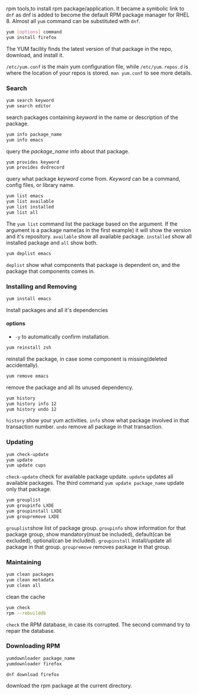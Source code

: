 rpm tools,to install rpm package/application. It became a symbolic link to `dnf` as dnf is added to become the default RPM package manager for RHEL 8. Almost all `yum` command can be substituted with `dnf`.
```bash
yum [options] command
yum install firefox
```
The YUM facility finds the latest version of that package in the repo, download, and install it.

`/etc/yum.conf` is the main yum configuration file, while `/etc/yum.repos.d` is where the location of your repos is stored. `man yum.conf` to see more details.

### Search
```bash
yum search keyword
yum search editor
```
search packages containing *keyword* in the name or description of the package.

```bash
yum info package_name
yum info emacs
```
query the *package_name* info about that package.

```bash
yum provides keyword
yum provides dvdrecord
```
query what package *keyword* come from. *Keyword* can be a command, config files, or library name.

```bash
yum list emacs
yum list available
yum list installed
yum list all
```
The `yum list` command list the package based on the argument. If the argument is a package name(as in the first example) it will show the version and it's repository. `available` show all available package. `installed` show all installed package and `all` show both.

```bash
yum deplist emacs
```
`deplist` show what components that package is dependent on, and the package that components comes in.

### Installing and Removing
```bash
yum install emacs
```
Install packages and all it's dependencies

#### options
- `-y` to automatically confirm installation.

```bash
yum reinstall zsh
```
reinstall the package, in case some component is missing(deleted accidentally).

```bash
yum remove emacs
```
remove the package and all its unused dependency.

```bash
yum history
yum history info 12
yum history undo 12
```
`history` show your yum activities.
`info` show what package involved in that transaction number. `undo` remove all package in that transaction.

### Updating
```bash
yum check-update
yum update
yum update cups
```
`check-update` check for available package update. `update` updates all available packages. The third command `yum update package_name` update only that package.

```bash
yum grouplist
yum groupinfo LXDE
yum groupinstall LXDE
yum groupremove LXDE
```
`grouplist`show list of package group. `groupinfo` show information for that package group, show mandatory(must be included), default(can be excluded), optional(can be included). `groupinstall` install/update all package in that group. `groupremove` removes package in that group.

### Maintaining
```bash
yum clean packages
yum clean metadata
yum clean all
```
clean the cache

```bash
yum check
rpm --rebuilddb
```
`check` the RPM database, in case its corrupted. The second command try to repair the database.

### Downloading RPM
```bash
yumdownloader package_name
yumdownloader firefox

dnf download firefox
```
download the rpm package at the current directory.

